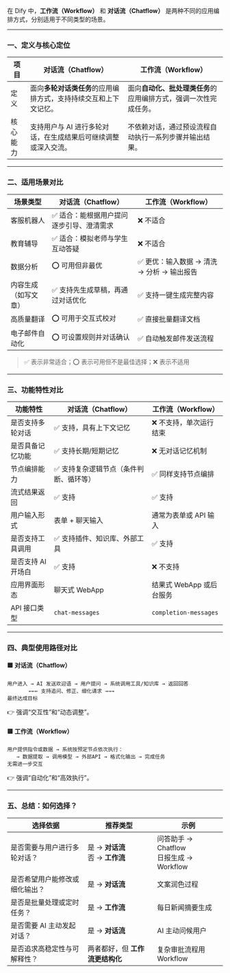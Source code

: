 在 Dify 中，**工作流（Workflow）** 和 **对话流（Chatflow）** 是两种不同的应用编排方式，分别适用于不同类型的场景。

---

### 一、定义与核心定位

| 项目 | **对话流（Chatflow）** | **工作流（Workflow）** |
|------|------------------------|-------------------------|
| 定义 | 面向**多轮对话类任务**的应用编排方式，支持持续交互和上下文记忆。 | 面向**自动化、批处理类任务**的应用编排方式，强调一次性完成任务。 |
| 核心能力 | 支持用户与 AI 进行多轮对话，在生成结果后可继续调整或深入交流。 | 不依赖对话，通过预设流程自动执行一系列步骤并输出结果。 |

---

### 二、适用场景对比

| 场景类型 | 对话流（Chatflow） | 工作流（Workflow） |
|--------|--------------------|---------------------|
| 客服机器人 | ✅ 适合：能根据用户提问逐步引导、澄清需求 | ❌ 不适合 |
| 教育辅导 | ✅ 适合：模拟老师与学生互动答疑 | ❌ 不适合 |
| 数据分析 | ⭕ 可用但非最优 | ✅ 更优：输入数据 → 清洗 → 分析 → 输出报告 |
| 内容生成（如写文章） | ✅ 支持先生成草稿，再通过对话优化 | ✅ 支持一键生成完整内容 |
| 高质量翻译 | ⭕ 可用于交互式校对 | ✅ 直接批量翻译文档 |
| 电子邮件自动化 | ⭕ 可设置规则并对话确认 | ✅ 自动触发邮件发送流程 |

> ✅ 表示非常适合；⭕ 表示可用但不是最佳选择；❌ 表示不适用

---

### 三、功能特性对比

| 功能特性 | 对话流（Chatflow） | 工作流（Workflow） |
|--------|--------------------|---------------------|
| 是否支持多轮对话 | ✅ 支持，具有上下文记忆 | ❌ 不支持，单次运行结束 |
| 是否具备记忆功能 | ✅ 支持长期/短期记忆 | ❌ 无对话记忆机制 |
| 节点编排能力 | ✅ 支持复杂逻辑节点（条件判断、循环等） | ✅ 同样支持节点编排 |
| 流式结果返回 | ✅ 支持 | ✅ 支持 |
| 用户输入形式 | 表单 + 聊天输入 | 通常为表单或 API 输入 |
| 是否支持工具调用 | ✅ 支持插件、知识库、外部工具 | ✅ 支持 |
| 是否支持 AI 开场白 | ✅ 支持 | ❌ 不支持 |
| 应用界面形态 | 聊天式 WebApp | 结果式 WebApp 或后台服务 |
| API 接口类型 | `chat-messages` | `completion-messages` |

---

### 四、典型使用路径对比

#### 🟦 对话流（Chatflow）
```
用户进入 → AI 发送欢迎语 → 用户提问 → 系统调用工具/知识库 → 返回回答
       ←←← 支持追问、修正、细化请求 →→→
最终达成目标
```
👉 强调“交互性”和“动态调整”。

#### 🟨 工作流（Workflow）
```
用户提供指令或数据 → 系统按预定节点依次执行：
   → 数据提取 → 调用模型 → 外部API → 格式化输出 → 完成任务
无需进一步交互
```
👉 强调“自动化”和“高效执行”。

---

### 五、总结：如何选择？

| 选择依据 | 推荐类型 | 示例 |
|----------|-----------|-------|
| 是否需要与用户进行多轮对话？ | 是 → **对话流**<br>否 → **工作流** | 问答助手 → Chatflow<br>日报生成 → Workflow |
| 是否希望用户能修改或细化输出？ | 是 → **对话流** | 文案润色过程 |
| 是否是批量处理或定时任务？ | 是 → **工作流** | 每日新闻摘要生成 |
| 是否需要 AI 主动发起对话？ | 是 → **对话流** | AI 主动问候用户 |
| 是否追求高稳定性与可解释性？ | 两者都好，但 **工作流更结构化** | 复杂审批流程用 Workflow |
